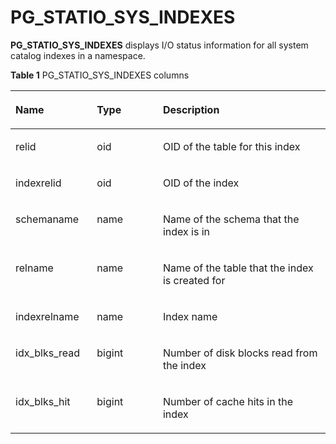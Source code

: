 # PG\_STATIO\_SYS\_INDEXES<a name="EN-US_TOPIC_0289901016"></a>

**PG\_STATIO\_SYS\_INDEXES**  displays I/O status information for all system catalog indexes in a namespace.

**Table  1**  PG\_STATIO\_SYS\_INDEXES columns

<a name="en-us_topic_0283136576_en-us_topic_0237122460_en-us_topic_0059778131_t79d73d44eb93433692711efc086fa9dd"></a>
<table><thead align="left"><tr id="en-us_topic_0283136576_en-us_topic_0237122460_en-us_topic_0059778131_r7f45ca23ad0048c5a1eddd7091ef87ba"><th class="cellrowborder" valign="top" width="25.85%" id="mcps1.2.4.1.1"><p id="en-us_topic_0283136576_en-us_topic_0237122460_en-us_topic_0059778131_a402072edd59243bbb9461659cf0b2c87"><a name="en-us_topic_0283136576_en-us_topic_0237122460_en-us_topic_0059778131_a402072edd59243bbb9461659cf0b2c87"></a><a name="en-us_topic_0283136576_en-us_topic_0237122460_en-us_topic_0059778131_a402072edd59243bbb9461659cf0b2c87"></a>Name</p>
</th>
<th class="cellrowborder" valign="top" width="20.96%" id="mcps1.2.4.1.2"><p id="en-us_topic_0283136576_en-us_topic_0237122460_en-us_topic_0059778131_a45595d6f230b4144821ef4eb5b6f9298"><a name="en-us_topic_0283136576_en-us_topic_0237122460_en-us_topic_0059778131_a45595d6f230b4144821ef4eb5b6f9298"></a><a name="en-us_topic_0283136576_en-us_topic_0237122460_en-us_topic_0059778131_a45595d6f230b4144821ef4eb5b6f9298"></a>Type</p>
</th>
<th class="cellrowborder" valign="top" width="53.190000000000005%" id="mcps1.2.4.1.3"><p id="en-us_topic_0283136576_en-us_topic_0237122460_en-us_topic_0059778131_ac1c1c7fff2ee46c0b618dde8dde772e6"><a name="en-us_topic_0283136576_en-us_topic_0237122460_en-us_topic_0059778131_ac1c1c7fff2ee46c0b618dde8dde772e6"></a><a name="en-us_topic_0283136576_en-us_topic_0237122460_en-us_topic_0059778131_ac1c1c7fff2ee46c0b618dde8dde772e6"></a>Description</p>
</th>
</tr>
</thead>
<tbody><tr id="en-us_topic_0283136576_en-us_topic_0237122460_en-us_topic_0059778131_rb389749af01946bd867d36cc0cb2a796"><td class="cellrowborder" valign="top" width="25.85%" headers="mcps1.2.4.1.1 "><p id="en-us_topic_0283136576_en-us_topic_0237122460_en-us_topic_0059778131_a867faf40e729407498cc463db33102ae"><a name="en-us_topic_0283136576_en-us_topic_0237122460_en-us_topic_0059778131_a867faf40e729407498cc463db33102ae"></a><a name="en-us_topic_0283136576_en-us_topic_0237122460_en-us_topic_0059778131_a867faf40e729407498cc463db33102ae"></a>relid</p>
</td>
<td class="cellrowborder" valign="top" width="20.96%" headers="mcps1.2.4.1.2 "><p id="en-us_topic_0283136576_en-us_topic_0237122460_en-us_topic_0059778131_ab2c0077b7ee344ba863193715dfc6a57"><a name="en-us_topic_0283136576_en-us_topic_0237122460_en-us_topic_0059778131_ab2c0077b7ee344ba863193715dfc6a57"></a><a name="en-us_topic_0283136576_en-us_topic_0237122460_en-us_topic_0059778131_ab2c0077b7ee344ba863193715dfc6a57"></a>oid</p>
</td>
<td class="cellrowborder" valign="top" width="53.190000000000005%" headers="mcps1.2.4.1.3 "><p id="en-us_topic_0283136576_en-us_topic_0237122460_en-us_topic_0059778131_aad4ba636a5b74ef58e91f0e13a894356"><a name="en-us_topic_0283136576_en-us_topic_0237122460_en-us_topic_0059778131_aad4ba636a5b74ef58e91f0e13a894356"></a><a name="en-us_topic_0283136576_en-us_topic_0237122460_en-us_topic_0059778131_aad4ba636a5b74ef58e91f0e13a894356"></a>OID of the table for this index</p>
</td>
</tr>
<tr id="en-us_topic_0283136576_en-us_topic_0237122460_en-us_topic_0059778131_r5e43629df8e24f4c82909c6beee7bb78"><td class="cellrowborder" valign="top" width="25.85%" headers="mcps1.2.4.1.1 "><p id="en-us_topic_0283136576_en-us_topic_0237122460_en-us_topic_0059778131_ab3702c7fabb642cab85f78ada6a714eb"><a name="en-us_topic_0283136576_en-us_topic_0237122460_en-us_topic_0059778131_ab3702c7fabb642cab85f78ada6a714eb"></a><a name="en-us_topic_0283136576_en-us_topic_0237122460_en-us_topic_0059778131_ab3702c7fabb642cab85f78ada6a714eb"></a>indexrelid</p>
</td>
<td class="cellrowborder" valign="top" width="20.96%" headers="mcps1.2.4.1.2 "><p id="en-us_topic_0283136576_en-us_topic_0237122460_en-us_topic_0059778131_a672905934a6c49dda0fdba2480821575"><a name="en-us_topic_0283136576_en-us_topic_0237122460_en-us_topic_0059778131_a672905934a6c49dda0fdba2480821575"></a><a name="en-us_topic_0283136576_en-us_topic_0237122460_en-us_topic_0059778131_a672905934a6c49dda0fdba2480821575"></a>oid</p>
</td>
<td class="cellrowborder" valign="top" width="53.190000000000005%" headers="mcps1.2.4.1.3 "><p id="en-us_topic_0283136576_en-us_topic_0237122460_en-us_topic_0059778131_af2553d7a4ab04d4c9a7addab89eb1553"><a name="en-us_topic_0283136576_en-us_topic_0237122460_en-us_topic_0059778131_af2553d7a4ab04d4c9a7addab89eb1553"></a><a name="en-us_topic_0283136576_en-us_topic_0237122460_en-us_topic_0059778131_af2553d7a4ab04d4c9a7addab89eb1553"></a>OID of the index </p>
</td>
</tr>
<tr id="en-us_topic_0283136576_en-us_topic_0237122460_en-us_topic_0059778131_rf38ee626e39f428da2c6c30d11ffd486"><td class="cellrowborder" valign="top" width="25.85%" headers="mcps1.2.4.1.1 "><p id="en-us_topic_0283136576_en-us_topic_0237122460_en-us_topic_0059778131_a85fc721d6d964b9eb40e61bd13fde7a8"><a name="en-us_topic_0283136576_en-us_topic_0237122460_en-us_topic_0059778131_a85fc721d6d964b9eb40e61bd13fde7a8"></a><a name="en-us_topic_0283136576_en-us_topic_0237122460_en-us_topic_0059778131_a85fc721d6d964b9eb40e61bd13fde7a8"></a>schemaname</p>
</td>
<td class="cellrowborder" valign="top" width="20.96%" headers="mcps1.2.4.1.2 "><p id="en-us_topic_0283136576_en-us_topic_0237122460_en-us_topic_0059778131_a2c3678b7bd464c9fa67f8fb7c2e5799b"><a name="en-us_topic_0283136576_en-us_topic_0237122460_en-us_topic_0059778131_a2c3678b7bd464c9fa67f8fb7c2e5799b"></a><a name="en-us_topic_0283136576_en-us_topic_0237122460_en-us_topic_0059778131_a2c3678b7bd464c9fa67f8fb7c2e5799b"></a>name</p>
</td>
<td class="cellrowborder" valign="top" width="53.190000000000005%" headers="mcps1.2.4.1.3 "><p id="en-us_topic_0283136576_en-us_topic_0237122460_en-us_topic_0059778131_a116f14cb8e4f4493b84193f81f89b34e"><a name="en-us_topic_0283136576_en-us_topic_0237122460_en-us_topic_0059778131_a116f14cb8e4f4493b84193f81f89b34e"></a><a name="en-us_topic_0283136576_en-us_topic_0237122460_en-us_topic_0059778131_a116f14cb8e4f4493b84193f81f89b34e"></a>Name of the schema that the index is in</p>
</td>
</tr>
<tr id="en-us_topic_0283136576_en-us_topic_0237122460_en-us_topic_0059778131_r759b406394664c4d8c6576129b031b86"><td class="cellrowborder" valign="top" width="25.85%" headers="mcps1.2.4.1.1 "><p id="en-us_topic_0283136576_en-us_topic_0237122460_en-us_topic_0059778131_ab0d7725b019f4b88a0dac9a93b911c9b"><a name="en-us_topic_0283136576_en-us_topic_0237122460_en-us_topic_0059778131_ab0d7725b019f4b88a0dac9a93b911c9b"></a><a name="en-us_topic_0283136576_en-us_topic_0237122460_en-us_topic_0059778131_ab0d7725b019f4b88a0dac9a93b911c9b"></a>relname</p>
</td>
<td class="cellrowborder" valign="top" width="20.96%" headers="mcps1.2.4.1.2 "><p id="en-us_topic_0283136576_en-us_topic_0237122460_en-us_topic_0059778131_a7470da695994491db0f500e72851a7c9"><a name="en-us_topic_0283136576_en-us_topic_0237122460_en-us_topic_0059778131_a7470da695994491db0f500e72851a7c9"></a><a name="en-us_topic_0283136576_en-us_topic_0237122460_en-us_topic_0059778131_a7470da695994491db0f500e72851a7c9"></a>name</p>
</td>
<td class="cellrowborder" valign="top" width="53.190000000000005%" headers="mcps1.2.4.1.3 "><p id="en-us_topic_0283136576_en-us_topic_0237122460_en-us_topic_0059778131_a59253de0fbf54b5cbde33dc67c179d4b"><a name="en-us_topic_0283136576_en-us_topic_0237122460_en-us_topic_0059778131_a59253de0fbf54b5cbde33dc67c179d4b"></a><a name="en-us_topic_0283136576_en-us_topic_0237122460_en-us_topic_0059778131_a59253de0fbf54b5cbde33dc67c179d4b"></a>Name of the table that the index is created for</p>
</td>
</tr>
<tr id="en-us_topic_0283136576_en-us_topic_0237122460_en-us_topic_0059778131_rbb6a58fd3ece47648af115a14359e241"><td class="cellrowborder" valign="top" width="25.85%" headers="mcps1.2.4.1.1 "><p id="en-us_topic_0283136576_en-us_topic_0237122460_en-us_topic_0059778131_ae502b07a56b04039a5fa3cf48191c545"><a name="en-us_topic_0283136576_en-us_topic_0237122460_en-us_topic_0059778131_ae502b07a56b04039a5fa3cf48191c545"></a><a name="en-us_topic_0283136576_en-us_topic_0237122460_en-us_topic_0059778131_ae502b07a56b04039a5fa3cf48191c545"></a>indexrelname</p>
</td>
<td class="cellrowborder" valign="top" width="20.96%" headers="mcps1.2.4.1.2 "><p id="en-us_topic_0283136576_en-us_topic_0237122460_en-us_topic_0059778131_abf93f15b20b0467faea8631197a071c2"><a name="en-us_topic_0283136576_en-us_topic_0237122460_en-us_topic_0059778131_abf93f15b20b0467faea8631197a071c2"></a><a name="en-us_topic_0283136576_en-us_topic_0237122460_en-us_topic_0059778131_abf93f15b20b0467faea8631197a071c2"></a>name</p>
</td>
<td class="cellrowborder" valign="top" width="53.190000000000005%" headers="mcps1.2.4.1.3 "><p id="en-us_topic_0283136576_en-us_topic_0237122460_en-us_topic_0059778131_a067add01ce41444d93d15c056b25cab5"><a name="en-us_topic_0283136576_en-us_topic_0237122460_en-us_topic_0059778131_a067add01ce41444d93d15c056b25cab5"></a><a name="en-us_topic_0283136576_en-us_topic_0237122460_en-us_topic_0059778131_a067add01ce41444d93d15c056b25cab5"></a>Index name</p>
</td>
</tr>
<tr id="en-us_topic_0283136576_en-us_topic_0237122460_en-us_topic_0059778131_r4d76242ecb5c4a3593f76d560c06b754"><td class="cellrowborder" valign="top" width="25.85%" headers="mcps1.2.4.1.1 "><p id="en-us_topic_0283136576_en-us_topic_0237122460_en-us_topic_0059778131_ab474790a9c064750a32ba7df213da076"><a name="en-us_topic_0283136576_en-us_topic_0237122460_en-us_topic_0059778131_ab474790a9c064750a32ba7df213da076"></a><a name="en-us_topic_0283136576_en-us_topic_0237122460_en-us_topic_0059778131_ab474790a9c064750a32ba7df213da076"></a>idx_blks_read</p>
</td>
<td class="cellrowborder" valign="top" width="20.96%" headers="mcps1.2.4.1.2 "><p id="en-us_topic_0283136576_en-us_topic_0237122460_en-us_topic_0059778131_a22a8142257f9484faed217be7900509e"><a name="en-us_topic_0283136576_en-us_topic_0237122460_en-us_topic_0059778131_a22a8142257f9484faed217be7900509e"></a><a name="en-us_topic_0283136576_en-us_topic_0237122460_en-us_topic_0059778131_a22a8142257f9484faed217be7900509e"></a>bigint</p>
</td>
<td class="cellrowborder" valign="top" width="53.190000000000005%" headers="mcps1.2.4.1.3 "><p id="en-us_topic_0283136576_en-us_topic_0237122460_en-us_topic_0059778131_a370e37d3002e4172a4381b0fb153363e"><a name="en-us_topic_0283136576_en-us_topic_0237122460_en-us_topic_0059778131_a370e37d3002e4172a4381b0fb153363e"></a><a name="en-us_topic_0283136576_en-us_topic_0237122460_en-us_topic_0059778131_a370e37d3002e4172a4381b0fb153363e"></a>Number of disk blocks read from the index</p>
</td>
</tr>
<tr id="en-us_topic_0283136576_en-us_topic_0237122460_en-us_topic_0059778131_rcce760281fe642d1a03dd3873f1d4bb0"><td class="cellrowborder" valign="top" width="25.85%" headers="mcps1.2.4.1.1 "><p id="en-us_topic_0283136576_en-us_topic_0237122460_en-us_topic_0059778131_a70d3b49f5f474d00be07370ca73584d4"><a name="en-us_topic_0283136576_en-us_topic_0237122460_en-us_topic_0059778131_a70d3b49f5f474d00be07370ca73584d4"></a><a name="en-us_topic_0283136576_en-us_topic_0237122460_en-us_topic_0059778131_a70d3b49f5f474d00be07370ca73584d4"></a>idx_blks_hit</p>
</td>
<td class="cellrowborder" valign="top" width="20.96%" headers="mcps1.2.4.1.2 "><p id="en-us_topic_0283136576_en-us_topic_0237122460_en-us_topic_0059778131_a59e507ffba3547db8656f0184a69e866"><a name="en-us_topic_0283136576_en-us_topic_0237122460_en-us_topic_0059778131_a59e507ffba3547db8656f0184a69e866"></a><a name="en-us_topic_0283136576_en-us_topic_0237122460_en-us_topic_0059778131_a59e507ffba3547db8656f0184a69e866"></a>bigint</p>
</td>
<td class="cellrowborder" valign="top" width="53.190000000000005%" headers="mcps1.2.4.1.3 "><p id="en-us_topic_0283136576_en-us_topic_0237122460_en-us_topic_0059778131_ac26774ffab1e4dacad7d3af7fc076788"><a name="en-us_topic_0283136576_en-us_topic_0237122460_en-us_topic_0059778131_ac26774ffab1e4dacad7d3af7fc076788"></a><a name="en-us_topic_0283136576_en-us_topic_0237122460_en-us_topic_0059778131_ac26774ffab1e4dacad7d3af7fc076788"></a>Number of cache hits in the index</p>
</td>
</tr>
</tbody>
</table>

